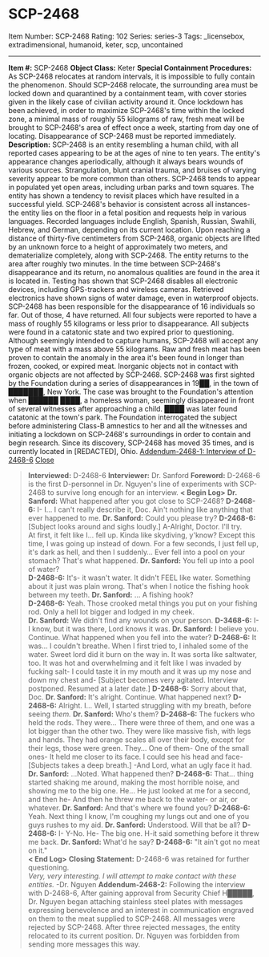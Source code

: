 # SCP-2468
Item Number: SCP-2468
Rating: 102
Series: series-3
Tags: _licensebox, extradimensional, humanoid, keter, scp, uncontained

---

**Item #:** SCP-2468
**Object Class:** Keter
**Special Containment Procedures:** As SCP-2468 relocates at random intervals, it is impossible to fully contain the phenomenon. Should SCP-2468 relocate, the surrounding area must be locked down and quarantined by a containment team, with cover stories given in the likely case of civilian activity around it. Once lockdown has been achieved, in order to maximize SCP-2468's time within the locked zone, a minimal mass of roughly 55 kilograms of raw, fresh meat will be brought to SCP-2468's area of effect once a week, starting from day one of locating. Disappearance of SCP-2468 must be reported immediately.
**Description:** SCP-2468 is an entity resembling a human child, with all reported cases appearing to be at the ages of nine to ten years. The entity's appearance changes aperiodically, although it always bears wounds of various sources. Strangulation, blunt cranial trauma, and bruises of varying severity appear to be more common than others.
SCP-2468 tends to appear in populated yet open areas, including urban parks and town squares. The entity has shown a tendency to revisit places which have resulted in a successful yield.
SCP-2468's behavior is consistent across all instances- the entity lies on the floor in a fetal position and requests help in various languages. Recorded languages include English, Spanish, Russian, Swahili, Hebrew, and German, depending on its current location. Upon reaching a distance of thirty-five centimeters from SCP-2468, organic objects are lifted by an unknown force to a height of approximately two meters, and dematerialize completely, along with SCP-2468. The entity returns to the area after roughly two minutes. In the time between SCP-2468's disappearance and its return, no anomalous qualities are found in the area it is located in. Testing has shown that SCP-2468 disables all electronic devices, including GPS-trackers and wireless cameras. Retrieved electronics have shown signs of water damage, even in waterproof objects.
SCP-2468 has been responsible for the disappearance of 16 individuals so far. Out of those, 4 have returned. All four subjects were reported to have a mass of roughly 55 kilograms or less prior to disappearance. All subjects were found in a catatonic state and two expired prior to questioning.
Although seemingly intended to capture humans, SCP-2468 will accept any type of meat with a mass above 55 kilograms. Raw and fresh meat has been proven to contain the anomaly in the area it's been found in longer than frozen, cooked, or expired meat. Inorganic objects not in contact with organic objects are not affected by SCP-2468.
SCP-2468 was first sighted by the Foundation during a series of disappearances in 19██, in the town of ███████, New York. The case was brought to the Foundation's attention when ██████ ████, a homeless woman, seemingly disappeared in front of several witnesses after approaching a child. ████ was later found catatonic at the town's park. The Foundation interrogated the subject before administering Class-B amnestics to her and all the witnesses and initiating a lockdown on SCP-2468's surroundings in order to contain and begin research. Since its discovery, SCP-2468 has moved 35 times, and is currently located in [REDACTED], Ohio.
[Addendum-2468-1: Interview of D-2468-6](javascript:;)
[ Close](javascript:;)
> **Interviewed:** D-2468-6
> **Interviewer:** Dr. Sanford
> **Foreword:** D-2468-6 is the first D-personnel in Dr. Nguyen's line of experiments with SCP-2468 to survive long enough for an interview.
> **< Begin Log>**
> **Dr. Sanford:** What happened after you got close to SCP-2468?
> **D-2468-6:** I- I… I can't really describe it, Doc. Ain't nothing like anything that ever happened to me.
> **Dr. Sanford:** Could you please try?
> **D-2468-6:** [Subject looks around and sighs loudly.] A-Alright, Doctor. I'll try.  
>  At first, it felt like I… fell up. Kinda like skydiving, y'know? Except this time, I was going up instead of down. For a few seconds, I just fell up, it's dark as hell, and then I suddenly… Ever fell into a pool on your stomach? That's what happened.
> **Dr. Sanford:** You fell up into a pool of water?  
>  **D-2468-6:** It's- it wasn't water. It didn't FEEL like water. Something about it just was plain wrong. That's when I notice the fishing hook between my teeth.
> **Dr. Sanford:** … A fishing hook?  
>  **D-2468-6:** Yeah. Those crooked metal things you put on your fishing rod. Only a hell lot bigger and lodged in my cheek.  
>  **Dr. Sanford:** We didn't find any wounds on your person.
> **D-3468-6:** I-I know, but it was there, Lord knows it was.
> **Dr. Sanford:** I believe you. Continue. What happened when you fell into the water?
> **D-2468-6:** It was… I couldn't breathe. When I first tried to, I inhaled some of the water. Sweet lord did it burn on the way in. It was sorta like saltwater, too. It was hot and overwhelming and it felt like I was invaded by fucking salt- I could taste it in my mouth and it was up my nose and down my chest and- [Subject becomes very agitated. Interview postponed. Resumed at a later date.]
> **D-2468-6:** Sorry about that, Doc.
> **Dr. Sanford:** It's alright. Continue. What happened next?
> **D-2468-6:** Alright. I… Well, I started struggling with my breath, before seeing _them._
> **Dr. Sanford:** Who's them?
> **D-2468-6:** The fuckers who held the rods. They were… There were three of them, and one was a lot bigger than the other two. They were like massive fish, with legs and hands. They had orange scales all over their body, except for their legs, those were green. They… One of them- One of the small ones- It held me closer to its face. I could see his head and face- [Subjects takes a deep breath.] -And Lord, what an ugly face it had.
> **Dr. Sanford:** …Noted. What happened then?
> **D-2468-6:** That… thing started shaking me around, making the most horrible noise, and showing me to the big one. He… He just looked at me for a second, and then he- And then he threw me back to the water- or air, or whatever.
> **Dr. Sanford:** And that's where we found you?
> **D-2468-6:** Yeah. Next thing I know, I'm coughing my lungs out and one of you guys rushes to my aid.
> **Dr. Sanford:** Understood. Will that be all?
> **D-2468-6:** I- Y-No. He- The big one. H-it said something before it threw me back.
> **Dr. Sanford:** What'd he say?
> **D-2468-6:** "It ain't got no meat on it."  
>  **< End Log>**
> **Closing Statement:** D-2468-6 was retained for further questioning.  
>  _Very, very interesting. I will attempt to make contact with these entities._ -Dr. Nguyen
**Addendum-2468-2:** Following the interview with D-2468-6, After gaining approval from Security Chief H█████, Dr. Nguyen began attaching stainless steel plates with messages expressing benevolence and an interest in communication engraved on them to the meat supplied to SCP-2468. All messages were rejected by SCP-2468. After three rejected messages, the entity relocated to its current position. Dr. Nguyen was forbidden from sending more messages this way.